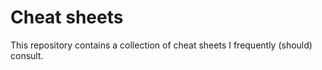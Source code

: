 # Cheat sheets 

This repository contains a collection of cheat sheets I frequently (should) consult. 
